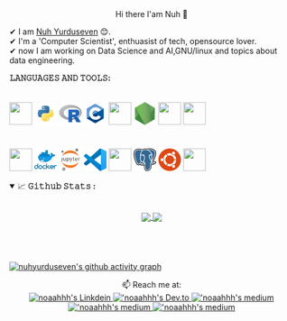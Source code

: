 <div align="center">
 Hi there I'am Nuh 👋</br>
</div>

  ✔  I am [Nuh Yurduseven](https://www.linkedin.com/in/nuh-yurduseven/) :blush:.</br> 
  ✔  I'm a 'Computer Scientist', enthuasist of tech, opensource lover.</br>
  ✔  now I am working on Data Science and AI,GNU/linux and topics about data engineering.</br>

**𝙻𝙰𝙽𝙶𝚄𝙰𝙶𝙴𝚂 𝙰𝙽𝙳 𝚃𝙾𝙾𝙻𝚂:**  
<br/>
<br/>
<code><img height="40" width="40" src="https://images.vexels.com/media/users/3/166401/isolated/preview/b82aa7ac3f736dd78570dd3fa3fa9e24-java-programming-language-icon-by-vexels.png"></code>
<code><img height="40" width="40" src="https://raw.githubusercontent.com/github/explore/80688e429a7d4ef2fca1e82350fe8e3517d3494d/topics/python/python.png"></code>
<code><img height="40" width="40" src="https://raw.githubusercontent.com/github/explore/f3e22f0dca2be955676bc70d6214b95b13354ee8/topics/r/r.png"/></code>
<code><img height="40" width="40" src="https://raw.githubusercontent.com/github/explore/f3e22f0dca2be955676bc70d6214b95b13354ee8/topics/c/c.png"></code>
<code><img height="40" width="40" src=https://codingnconcepts.com/img/logo/gohugo.png></code>
<code><img height="40" width="40" src="https://raw.githubusercontent.com/github/explore/f3e22f0dca2be955676bc70d6214b95b13354ee8/topics/nodejs/nodejs.png"></code>
<code><img height="40" width="40" src="https://www.freeiconspng.com/thumbs/sql-server-icon-png/sql-server-icon-png-8.png"></code>
<code><img height="40" width="40" src="https://seeklogo.com/images/W/wordpress-icon-logo-45667D3313-seeklogo.com.png"></code>
#
<code><img height="40" width="40" src="https://upload.wikimedia.org/wikipedia/commons/thumb/3/3f/Git_icon.svg/1024px-Git_icon.svg.png"></code>
<code><img height="40" width="40" src="https://raw.githubusercontent.com/github/explore/f3e22f0dca2be955676bc70d6214b95b13354ee8/topics/docker/docker.png"></code>
<code><img height="40" width="40" src="https://raw.githubusercontent.com/github/explore/80688e429a7d4ef2fca1e82350fe8e3517d3494d/topics/jupyter-notebook/jupyter-notebook.png"></code>
<code><img height="40" width="40" src="https://raw.githubusercontent.com/github/explore/f3e22f0dca2be955676bc70d6214b95b13354ee8/topics/visual-studio-code/visual-studio-code.png"></code>
<code><img height="40" width="40" src="https://upload.wikimedia.org/wikipedia/commons/thumb/3/3f/Fedora_logo.svg/1200px-Fedora_logo.svg.png"></code>
<code><img height="40" width="40" src="https://raw.githubusercontent.com/github/explore/f3e22f0dca2be955676bc70d6214b95b13354ee8/topics/postgresql/postgresql.png"></code>
<code><img height="40" width="40" src="https://raw.githubusercontent.com/github/explore/80688e429a7d4ef2fca1e82350fe8e3517d3494d/topics/ubuntu/ubuntu.png"></code>
<code><img height="40" width="40"  src="https://img.icons8.com/color/48/000000/mongodb.png" ></code>


 <details open="">
<summary>
  <g-emoji class="g-emoji" alias="chart_with_upwards_trend" fallback-src="https://github.githubassets.com/images/icons/emoji/unicode/1f4c8.png">📈</g-emoji>
  <strong>𝙶𝚒𝚝𝚑𝚞𝚋 𝚂𝚝𝚊𝚝𝚜 : </strong>
</summary>
<br>

<p align="center">
  <a href="https://github.com/nuhyurduseven">
    <img align="center" src="https://github-readme-stats.vercel.app/api?username=nuhyurduseven&show_icons=true&hide_border=true&title_color=94b4a4&amp&icon_color=FFFFFF&amp&text_color=FFFFFF&amp&bg_color=000000&count_private=true&include_all_commits=true"/>
  </a>
  <a href="https://github.com/nuhyurduseven">
    <img align="center" height="195px" src="https://github-readme-stats.vercel.app/api/top-langs/?username=nuhyurduseven&text_color=FFFFFF&bg_color=000000&title_color=94b4a4&langs_count=15&layout=compact&hide_border=true" />
  </a>
</p>
</details>
<br>

#
[![nuhyurduseven's github activity graph](https://activity-graph.herokuapp.com/graph?username=nuhyurduseven)](https://github.com/nuhyurduseven/nuhyurduseven)


<div align="center">
📫 Reach me at:
 <br>


<a target="_blank" href="https://www.linkedin.com/in/nuh-yurduseven/"  target="_blank" rel="noopener noreferrer">
  <img  alt="noaahhh's Linkdein" width="30px" src="https://cdn-icons-png.flaticon.com/512/174/174857.png" />
</a>
<a target="_blank" href="https://dev.to/noaahhh"  target="_blank" rel="noopener noreferrer">
  <img  alt="'noaahhh's Dev.to" width="30px" src="https://d2fltix0v2e0sb.cloudfront.net/dev-black.png" />
</a>
<a target="_blank" href="https://nuh-yurduseven.medium.com"  target="_blank" rel="noopener noreferrer">
  <img  alt="'noaahhh's medium" width="30px" src="https://cdn4.iconfinder.com/data/icons/social-media-2210/24/Medium-512.png" />
</a>
 <a target="_blank" href="https://nuhyurduseven.hashnode.dev"  target="_blank" rel="noopener noreferrer">
  <img  alt="'noaahhh's medium" width="30px" src="https://cdn.hashnode.com/res/hashnode/image/upload/v1611902473383/CDyAuTy75.png?auto=compress" />
</a>
  <a target="_blank" href="https://hackernoon.com/u/noaahhh"  target="_blank" rel="noopener noreferrer">
  <img  alt="'noaahhh's medium" width="30px" src="https://cdn.hackernoon.com/images/avatars/InxBRjRIs6M1kdhuWcyNHiiUrxm1.jpg" />
</a>

</div>

